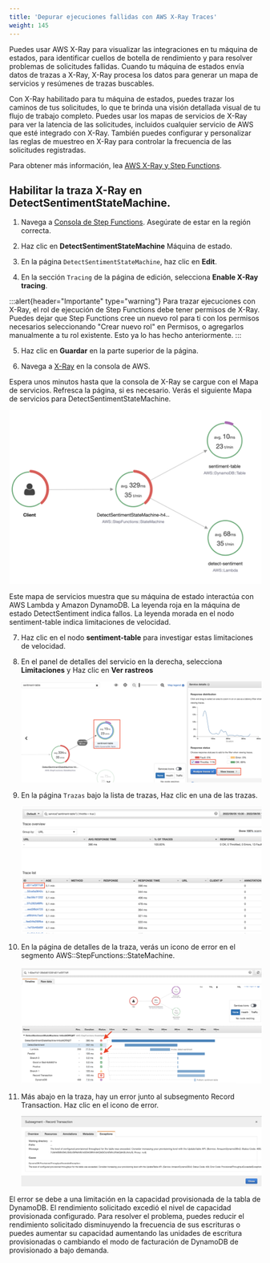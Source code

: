 ```yaml
---
title: 'Depurar ejecuciones fallidas con AWS X-Ray Traces'
weight: 145
---
```


Puedes usar AWS X-Ray para visualizar las integraciones en tu máquina de estados, para identificar cuellos de botella de rendimiento y para resolver problemas de solicitudes fallidas. Cuando tu máquina de estados envía datos de trazas a X-Ray, X-Ray procesa los datos para generar un mapa de servicios y resúmenes de trazas buscables.

Con X-Ray habilitado para tu máquina de estados, puedes trazar los caminos de tus solicitudes, lo que te brinda una visión detallada visual de tu flujo de trabajo completo. Puedes usar los mapas de servicios de X-Ray para ver la latencia de las solicitudes, incluidos cualquier servicio de AWS que esté integrado con X-Ray. También puedes configurar y personalizar las reglas de muestreo en X-Ray para controlar la frecuencia de las solicitudes registradas.

Para obtener más información, lea [AWS X-Ray y Step Functions](https://docs.aws.amazon.com/step-functions/latest/dg/concepts-xray-tracing.html).

## Habilitar la traza X-Ray en DetectSentimentStateMachine.

1. Navega a [Consola de Step Functions](https://console.aws.amazon.com/states/home). Asegúrate de estar en la región correcta.

2. Haz clic en **DetectSentimentStateMachine** Máquina de estado.

3. En la página `DetectSentimentStateMachine`, haz clic en **Edit**.

4. En la sección `Tracing` de la página de edición, selecciona **Enable X-Ray tracing**.

:::alert{header="Importante" type="warning"}
Para trazar ejecuciones con X-Ray, el rol de ejecución de Step Functions debe tener permisos de X-Ray. Puedes dejar que Step Functions cree un nuevo rol para ti con los permisos necesarios seleccionando "Crear nuevo rol" en Permisos, o agregarlos manualmente a tu rol existente. Esto ya lo has hecho anteriormente.
:::

5. Haz clic en **Guardar** en la parte superior de la página.

6. Navega a [X-Ray](https://console.aws.amazon.com/xray/home) en la consola de AWS.

Espera unos minutos hasta que la consola de X-Ray se cargue con el Mapa de servicios. Refresca la página, si es necesario. Verás el siguiente Mapa de servicios para DetectSentimentStateMachine. 

   ![Service Map](/static/img/module-12/x-ray-service-map.png)

Este mapa de servicios muestra que su máquina de estado interactúa con AWS Lambda y Amazon DynamoDB. La leyenda roja en la máquina de estado DetectSentiment indica fallos. La leyenda morada en el nodo sentiment-table indica limitaciones de velocidad.

7. Haz clic en el nodo **sentiment-table** para investigar estas limitaciones de velocidad.

8. En el panel de detalles del servicio en la derecha, selecciona **Limitaciones** y Haz clic en **Ver rastreos**

   ![View Traces](/static/img/module-12/x-ray-view-traces.png)

9. En la página `Trazas` bajo la lista de trazas, Haz clic en una de las trazas. 

   ![View Traces](/static/img/module-12/x-ray-traces-list.png)

10. En la página de detalles de la traza, verás un icono de error en el segmento AWS::StepFunctions::StateMachine.

    ![View Traces](/static/img/module-12/x-ray-trace-error.png)

11. Más abajo en la traza, hay un error junto al subsegmento Record Transaction. Haz clic en el icono de error.

    ![View Traces](/static/img/module-12/x-ray-exception.png)

El error se debe a una limitación en la capacidad provisionada de la tabla de DynamoDB. El rendimiento solicitado excedió el nivel de capacidad provisionada configurado. Para resolver el problema, puedes reducir el rendimiento solicitado disminuyendo la frecuencia de sus escrituras o puedes aumentar su capacidad aumentando las unidades de escritura provisionadas o cambiando el modo de facturación de DynamoDB de provisionado a bajo demanda.